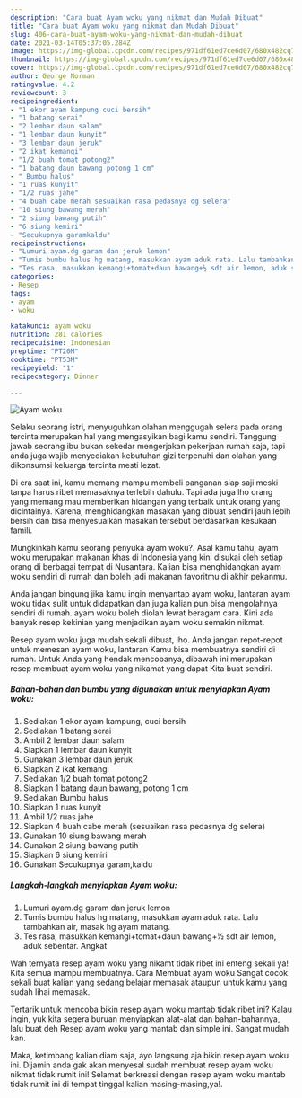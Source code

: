 ```yaml
---
description: "Cara buat Ayam woku yang nikmat dan Mudah Dibuat"
title: "Cara buat Ayam woku yang nikmat dan Mudah Dibuat"
slug: 406-cara-buat-ayam-woku-yang-nikmat-dan-mudah-dibuat
date: 2021-03-14T05:37:05.284Z
image: https://img-global.cpcdn.com/recipes/971df61ed7ce6d07/680x482cq70/ayam-woku-foto-resep-utama.jpg
thumbnail: https://img-global.cpcdn.com/recipes/971df61ed7ce6d07/680x482cq70/ayam-woku-foto-resep-utama.jpg
cover: https://img-global.cpcdn.com/recipes/971df61ed7ce6d07/680x482cq70/ayam-woku-foto-resep-utama.jpg
author: George Norman
ratingvalue: 4.2
reviewcount: 3
recipeingredient:
- "1 ekor ayam kampung cuci bersih"
- "1 batang serai"
- "2 lembar daun salam"
- "1 lembar daun kunyit"
- "3 lembar daun jeruk"
- "2 ikat kemangi"
- "1/2 buah tomat potong2"
- "1 batang daun bawang potong 1 cm"
- " Bumbu halus"
- "1 ruas kunyit"
- "1/2 ruas jahe"
- "4 buah cabe merah sesuaikan rasa pedasnya dg selera"
- "10 siung bawang merah"
- "2 siung bawang putih"
- "6 siung kemiri"
- "Secukupnya garamkaldu"
recipeinstructions:
- "Lumuri ayam.dg garam dan jeruk lemon"
- "Tumis bumbu halus hg matang, masukkan ayam aduk rata. Lalu tambahkan air, masak hg ayam matang."
- "Tes rasa, masukkan kemangi+tomat+daun bawang+½ sdt air lemon, aduk sebentar. Angkat"
categories:
- Resep
tags:
- ayam
- woku

katakunci: ayam woku 
nutrition: 281 calories
recipecuisine: Indonesian
preptime: "PT20M"
cooktime: "PT53M"
recipeyield: "1"
recipecategory: Dinner

---
```



![Ayam woku](https://img-global.cpcdn.com/recipes/971df61ed7ce6d07/680x482cq70/ayam-woku-foto-resep-utama.jpg)

Selaku seorang istri, menyuguhkan olahan menggugah selera pada orang tercinta merupakan hal yang mengasyikan bagi kamu sendiri. Tanggung jawab seorang ibu bukan sekedar mengerjakan pekerjaan rumah saja, tapi anda juga wajib menyediakan kebutuhan gizi terpenuhi dan olahan yang dikonsumsi keluarga tercinta mesti lezat.

Di era  saat ini, kamu memang mampu membeli panganan siap saji meski tanpa harus ribet memasaknya terlebih dahulu. Tapi ada juga lho orang yang memang mau memberikan hidangan yang terbaik untuk orang yang dicintainya. Karena, menghidangkan masakan yang dibuat sendiri jauh lebih bersih dan bisa menyesuaikan masakan tersebut berdasarkan kesukaan famili. 



Mungkinkah kamu seorang penyuka ayam woku?. Asal kamu tahu, ayam woku merupakan makanan khas di Indonesia yang kini disukai oleh setiap orang di berbagai tempat di Nusantara. Kalian bisa menghidangkan ayam woku sendiri di rumah dan boleh jadi makanan favoritmu di akhir pekanmu.

Anda jangan bingung jika kamu ingin menyantap ayam woku, lantaran ayam woku tidak sulit untuk didapatkan dan juga kalian pun bisa mengolahnya sendiri di rumah. ayam woku boleh diolah lewat beragam cara. Kini ada banyak resep kekinian yang menjadikan ayam woku semakin nikmat.

Resep ayam woku juga mudah sekali dibuat, lho. Anda jangan repot-repot untuk memesan ayam woku, lantaran Kamu bisa membuatnya sendiri di rumah. Untuk Anda yang hendak mencobanya, dibawah ini merupakan resep membuat ayam woku yang nikamat yang dapat Kita buat sendiri.

<!--inarticleads1-->

##### Bahan-bahan dan bumbu yang digunakan untuk menyiapkan Ayam woku:

1. Sediakan 1 ekor ayam kampung, cuci bersih
1. Sediakan 1 batang serai
1. Ambil 2 lembar daun salam
1. Siapkan 1 lembar daun kunyit
1. Gunakan 3 lembar daun jeruk
1. Siapkan 2 ikat kemangi
1. Sediakan 1/2 buah tomat potong2
1. Siapkan 1 batang daun bawang, potong 1 cm
1. Sediakan  Bumbu halus
1. Siapkan 1 ruas kunyit
1. Ambil 1/2 ruas jahe
1. Siapkan 4 buah cabe merah (sesuaikan rasa pedasnya dg selera)
1. Gunakan 10 siung bawang merah
1. Gunakan 2 siung bawang putih
1. Siapkan 6 siung kemiri
1. Gunakan Secukupnya garam,kaldu




<!--inarticleads2-->

##### Langkah-langkah menyiapkan Ayam woku:

1. Lumuri ayam.dg garam dan jeruk lemon
1. Tumis bumbu halus hg matang, masukkan ayam aduk rata. Lalu tambahkan air, masak hg ayam matang.
1. Tes rasa, masukkan kemangi+tomat+daun bawang+½ sdt air lemon, aduk sebentar. Angkat




Wah ternyata resep ayam woku yang nikamt tidak ribet ini enteng sekali ya! Kita semua mampu membuatnya. Cara Membuat ayam woku Sangat cocok sekali buat kalian yang sedang belajar memasak ataupun untuk kamu yang sudah lihai memasak.

Tertarik untuk mencoba bikin resep ayam woku mantab tidak ribet ini? Kalau ingin, yuk kita segera buruan menyiapkan alat-alat dan bahan-bahannya, lalu buat deh Resep ayam woku yang mantab dan simple ini. Sangat mudah kan. 

Maka, ketimbang kalian diam saja, ayo langsung aja bikin resep ayam woku ini. Dijamin anda gak akan menyesal sudah membuat resep ayam woku nikmat tidak rumit ini! Selamat berkreasi dengan resep ayam woku mantab tidak rumit ini di tempat tinggal kalian masing-masing,ya!.


